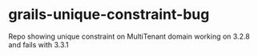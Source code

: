 # grails-unique-constraint-bug
Repo showing unique constraint on MultiTenant domain working on 3.2.8 and fails with 3.3.1
